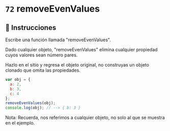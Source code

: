 # `72` removeEvenValues

## 📝 Instrucciones

Escribe una función llamada "removeEvenValues".

Dado cualquier objeto, "removeEvenValues" elimina cualquier propiedad cuyos valores sean número pares.

Hazlo en el sitio y regresa el objeto original, no construyas un objeto clonado que omita las propiedades.

```Javascript
var obj = {
  a: 2,
  b: 3,
  c: 4
};
removeEvenValues(obj);
console.log(obj); // --> { b: 3 }
```
Nota: Recuerda, nos referimos a cualquier objeto, no solo al que se muestra en el ejemplo.

